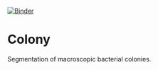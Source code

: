 [![Binder](https://mybinder.org/badge_logo.svg)](https://mybinder.org/v2/gh/guiwitz/colony/master?urlpath=voila%2Frender%2Fnotebooks%2FColony_segmentation.ipy)

# Colony
Segmentation of macroscopic bacterial colonies.
